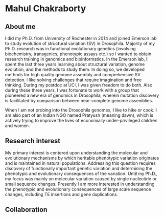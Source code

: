 <h1>Mahul Chakraborty</h1>
<h2> About me </h2>
I did my Ph.D. from University of Rochester in 2014 and joined Emerson lab to study evolution of structural variation (SV) in Drosophila. Majority of my Ph.D. research was in functional evolutionary genetics (involving biochemistry, transgenics, phenotypic assays etc.) so I wanted to obtain research training in genomics and bioinformatics. In the Emerson lab, I spent the last three years learning about structural variation, genome evolution, and the methods to study them. In doing so, we developed methods for high quality genome assembly and comprehensive SV detection. I like solving challenges that require imagination and free thinking. During my postdoc at UCI, I was given freedom to do both. Also during these three years, I was fortunate to work with a group that pioneered a new era of genomics in Drosophila, wherein mutation discovery is facilitated by comparison between near-complete genome assemblies.

When I am not probing into the Drosophila genomes, I like to hike or cook. I am also part of an Indian NGO named Pratyush (meaning dawn), which is actively trying to improve the lives of economially under-privileged children and women.

<h2>Research interest</h2>

My primary interest is centered upon understanding the molecular and evolutionary mechanisms by which heritable phenotypic variation originates and is  maintained in natural populations. Addressing this question requires discovery of functionally important genetic variation and determining the phenotypic and evolutionary consequences of the variation. Until my Ph.D., my focus was mainly on molecular variation caused by single nucleotide or small sequence changes. Presently I am more interested in understanding the phenotypic and evolutionary consequences of large scale sequence changes, including TE insertions and gene duplications. 

<h2>Collaboration</h2>
 
